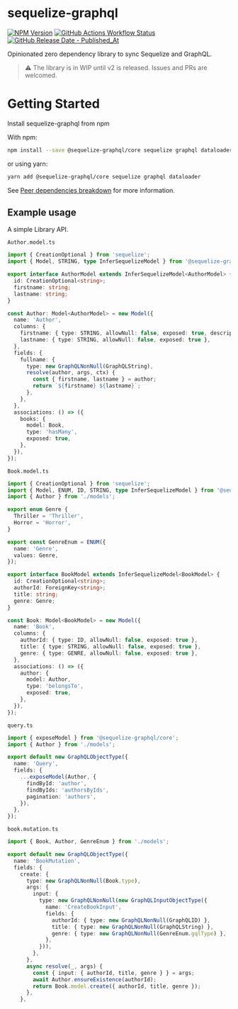# sequelize-graphql

[![NPM Version](https://img.shields.io/npm/v/%40sequelize-graphql%2Fcore?logo=npm)](https://www.npmjs.com/package/@sequelize-graphql/core)
[![GitHub Actions Workflow Status](https://img.shields.io/github/actions/workflow/status/BaptisteMartinet/sequelize-graphql/npm-publish.yml)](https://github.com/BaptisteMartinet/sequelize-graphql/actions)
[![GitHub Release Date - Published_At](https://img.shields.io/github/release-date/BaptisteMartinet/sequelize-graphql)](https://github.com/BaptisteMartinet/sequelize-graphql/releases)

Opinionated zero dependency library to sync Sequelize and GraphQL.

> :warning: The library is in WIP until v2 is released. Issues and PRs are welcomed.

# Getting Started
Install sequelize-graphql from npm  

With npm:
```sh
npm install --save @sequelize-graphql/core sequelize graphql dataloader
```
or using yarn:
```sh
yarn add @sequelize-graphql/core sequelize graphql dataloader
```

See [Peer dependencies breakdown](https://github.com/BaptisteMartinet/sequelize-graphql/wiki/Peer-dependencies-breakdown) for more information.

## Example usage
A simple Library API.

`Author.model.ts`
```ts
import { CreationOptional } from 'sequelize';
import { Model, STRING, type InferSequelizeModel } from '@sequelize-graphql/core';

export interface AuthorModel extends InferSequelizeModel<AuthorModel> {
  id: CreationOptional<string>;
  firstname: string;
  lastname: string;
}

const Author: Model<AuthorModel> = new Model({
  name: 'Author',
  columns: {
    firstname: { type: STRING, allowNull: false, exposed: true, description: '...' },
    lastname: { type: STRING, allowNull: false, exposed: true },
  },
  fields: {
    fullname: {
      type: new GraphQLNonNull(GraphQLString),
      resolve(author, args, ctx) {
        const { firstname, lastname } = author;
        return `${firstname} ${lastname}`;
      },
    },
  },
  associations: () => ({
    books: {
      model: Book,
      type: 'hasMany',
      exposed: true,
    },
  }),
});
```
`Book.model.ts`
```ts
import { CreationOptional } from 'sequelize';
import { Model, ENUM, ID, STRING, type InferSequelizeModel } from '@sequelize-graphql/core';
import { Author } from './models';

export enum Genre {
  Thriller = 'Thriller',
  Horror = 'Horror',
}

export const GenreEnum = ENUM({
  name: 'Genre',
  values: Genre,
});

export interface BookModel extends InferSequelizeModel<BookModel> {
  id: CreationOptional<string>;
  authorId: ForeignKey<string>;
  title: string;
  genre: Genre;
}

const Book: Model<BookModel> = new Model({
  name: 'Book',
  columns: {
    authorId: { type: ID, allowNull: false, exposed: true },
    title: { type: STRING, allowNull: false, exposed: true },
    genre: { type: GENRE, allowNull: false, exposed: true },
  },
  associations: () => ({
    author: {
      model: Author,
      type: 'belongsTo',
      exposed: true,
    },
  }),
});
```

`query.ts`
```ts
import { exposeModel } from '@sequelize-graphql/core';
import { Author } from './models';

export default new GraphQLObjectType({
  name: 'Query',
  fields: {
    ...exposeModel(Author, {
      findById: 'author',
      findByIds: 'authorsByIds',
      pagination: 'authors',
    }),
  },
});
```

`book.mutation.ts`
```ts
import { Book, Author, GenreEnum } from './models';

export default new GraphQLObjectType({
  name: 'BookMutation',
  fields: {
    create: {
      type: new GraphQLNonNull(Book.type),
      args: {
        input: {
          type: new GraphQLNonNull(new GraphQLInputObjectType({
            name: 'CreateBookInput',
            fields: {
              authorId: { type: new GraphQLNonNull(GraphQLID) },
              title: { type: new GraphQLNonNull(GraphQLString) },
              genre: { type: new GraphQLNonNull(GenreEnum.gqlType) },
            },
          })),
        },
      },
      async resolve(_, args) {
        const { input: { authorId, title, genre } } = args;
        await Author.ensureExistence(authorId);
        return Book.model.create({ authorId, title, genre });
      },
    },
```
